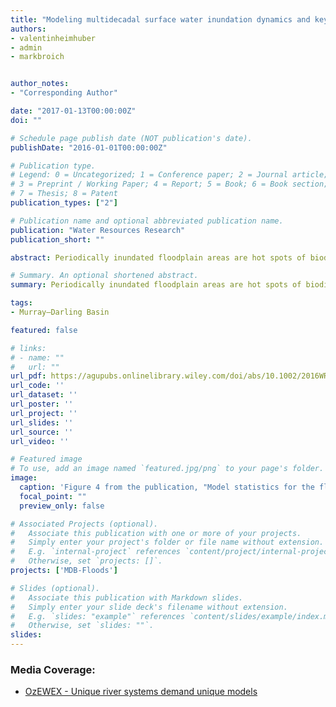```yaml
---
title: "Modeling multidecadal surface water inundation dynamics and key drivers on large river basin scale using multiple time series of Earth-observation and river flow data"
authors:
- valentinheimhuber
- admin
- markbroich


author_notes:
- "Corresponding Author"

date: "2017-01-13T00:00:00Z"
doi: ""

# Schedule page publish date (NOT publication's date).
publishDate: "2016-01-01T00:00:00Z"

# Publication type.
# Legend: 0 = Uncategorized; 1 = Conference paper; 2 = Journal article;
# 3 = Preprint / Working Paper; 4 = Report; 5 = Book; 6 = Book section;
# 7 = Thesis; 8 = Patent
publication_types: ["2"]

# Publication name and optional abbreviated publication name.
publication: "Water Resources Research"
publication_short: ""

abstract: Periodically inundated floodplain areas are hot spots of biodiversity and provide a broad range of ecosystem services but have suffered alarming declines in recent history. Despite their importance, their long-term surface water (SW) dynamics and hydroclimatic drivers remain poorly quantified on continental scales. In this study, we used a 26 year time series of Landsat-derived SW maps in combination with river flow data from 68 gauges and spatial time series of rainfall, evapotranspiration and soil moisture to statistically model SW dynamics as a function of key drivers across Australia's Murray-Darling Basin (∼1 million km2). We fitted generalized additive models for 18,521 individual modeling units made up of 10 × 10 km grid cells, each split into floodplain, floodplain-lake, and nonfloodplain area. Average goodness of fit of models was high across floodplains and floodplain-lakes (r2 > 0.65), which were primarily driven by river flow, and was lower for nonfloodplain areas (r2 > 0.24), which were primarily driven by rainfall. Local climate conditions were more relevant for SW dynamics in the northern compared to the southern basin and had the highest influence in the least regulated and most extended floodplains. We further applied the models of two contrasting floodplain areas to predict SW extents of cloud-affected time steps in the Landsat series during the large 2010 floods with high validated accuracy (r2 > 0.97). Our framework is applicable to other complex river basins across the world and enables a more detailed quantification of large floods and drivers of SW dynamics compared to existing methods.

# Summary. An optional shortened abstract.
summary: Periodically inundated floodplain areas are hot spots of biodiversity and provide a broad range of ecosystem services but have suffered alarming declines in recent history. Despite their importance, their long-term surface water (SW) dynamics and hydroclimatic drivers remain poorly quantified on continental scales.

tags:
- Murray–Darling Basin

featured: false

# links:
# - name: ""
#   url: ""
url_pdf: https://agupubs.onlinelibrary.wiley.com/doi/abs/10.1002/2016WR019858
url_code: ''
url_dataset: ''
url_poster: ''
url_project: ''
url_slides: ''
url_source: ''
url_video: ''

# Featured image
# To use, add an image named `featured.jpg/png` to your page's folder. 
image:
  caption: 'Figure 4 from the publication, "Model statistics for the floodplain-lake category across the Murray-Darling Basin, averaged over grid cells that used the same modeling gauge. Shown are zonal averages of (a) r 2 , (b) the absolute, and (c) relative improvement in RMSE after adding the local climate driver variables and the percentage of models, for which adding (d) P, (e) ET, and (f) SM led to RMSE improvement. For better illustration of patterns in the modeling results, the symbology was adapted individually for each result metric. " '
  focal_point: ""
  preview_only: false

# Associated Projects (optional).
#   Associate this publication with one or more of your projects.
#   Simply enter your project's folder or file name without extension.
#   E.g. `internal-project` references `content/project/internal-project/index.md`.
#   Otherwise, set `projects: []`.
projects: ['MDB-Floods']

# Slides (optional).
#   Associate this publication with Markdown slides.
#   Simply enter your slide deck's filename without extension.
#   E.g. `slides: "example"` references `content/slides/example/index.md`.
#   Otherwise, set `slides: ""`.
slides:
---
```


### Media Coverage:
- <a href="http://ozewex.org/unique-environments-demand-unique-models/">OzEWEX - Unique river systems demand unique models</a>
